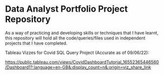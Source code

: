 # Data Analyst Portfolio Project Repository
As a way of practicing and developing skills or techniques that I have learnt, this repository will hold all the code/queries/files used in independent projects that I have completed.

Tableau Vizzes for Covid SQL Query Project (Accurate as of 09/06/22):

https://public.tableau.com/views/CovidDashboardTutorial_16552365446560/Dashboard1?:language=en-GB&:display_count=n&:origin=viz_share_link
